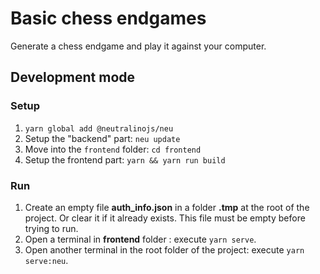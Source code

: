 # Basic chess endgames

Generate a chess endgame and play it against your computer.

## Development mode

### Setup

1. `yarn global add @neutralinojs/neu`
2. Setup the "backend" part: `neu update`
3. Move into the `frontend` folder: `cd frontend`
4. Setup the frontend part: `yarn && yarn run build`

### Run

1. Create an empty file **auth_info.json** in a folder **.tmp** at the root of the project. Or clear it if it already exists. This file must be empty before trying to run.
2. Open a terminal in **frontend** folder :  execute `yarn serve`.
3. Open another terminal in the root folder of the project: execute `yarn serve:neu`.
